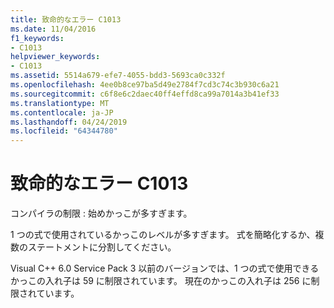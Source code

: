 ```yaml
---
title: 致命的なエラー C1013
ms.date: 11/04/2016
f1_keywords:
- C1013
helpviewer_keywords:
- C1013
ms.assetid: 5514a679-efe7-4055-bdd3-5693ca0c332f
ms.openlocfilehash: 4ee0b8ce97ba5d49e2784f7cd3c74c3b930c6a21
ms.sourcegitcommit: c6f8e6c2daec40ff4effd8ca99a7014a3b41ef33
ms.translationtype: MT
ms.contentlocale: ja-JP
ms.lasthandoff: 04/24/2019
ms.locfileid: "64344780"
---
```

# <a name="fatal-error-c1013"></a>致命的なエラー C1013

コンパイラの制限 : 始めかっこが多すぎます。

1 つの式で使用されているかっこのレベルが多すぎます。 式を簡略化するか、複数のステートメントに分割してください。

Visual C++ 6.0 Service Pack 3 以前のバージョンでは、1 つの式で使用できるかっこの入れ子は 59 に制限されています。 現在のかっこの入れ子は 256 に制限されています。